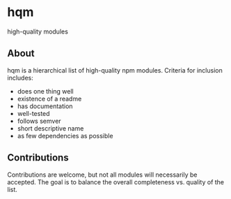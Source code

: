 # hqm

high-quality modules

## About

hqm is a hierarchical list of high-quality npm modules. Criteria for inclusion includes:
* does one thing well
* existence of a readme
* has documentation
* well-tested
* follows semver
* short descriptive name
* as few dependencies as possible

## Contributions

Contributions are welcome, but not all modules will necessarily be accepted. The goal is to balance the overall completeness vs. quality of the list.